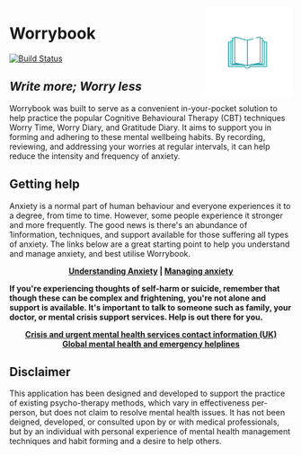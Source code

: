 <img src="Worrybook/Assets.xcassets/Worrybook_icon_light_large_transparent.imageset/Worrybook_icon_light_large_transparent.png" alt="worrybook-logo" width="160" height="160" align="right" hspace="0" vspace="10"/>

# Worrybook
[![Build Status](https://travis-ci.com/cognophile/Worrybook.svg?branch=master)](https://travis-ci.com/cognophile/NWorrybook) 

## _Write more; Worry less_
Worrybook was built to serve as a convenient in-your-pocket solution to help practice the popular Cognitive Behavioural Therapy (CBT) techniques Worry Time, Worry Diary, and Gratitude Diary. It aims to support you in forming and adhering to these mental wellbeing habits. By recording, reviewing, and addressing your worries at regular intervals, it can help reduce the intensity and frequency of anxiety.

## Getting help
Anxiety is a normal part of human behaviour and everyone experiences it to a degree, from time to time. However, some people experience it stronger and more frequently. The good news is there's an abundance of 1information, techniques, and support available for those suffering all types of anxiety. The links below are a great starting point to help you understand and manage anxiety, and best utilise Worrybook.

<p align="center">
    <strong>
        <a href="https://www.nhs.uk/oneyou/every-mind-matters/anxiety">Understanding Anxiety</a>
        |
        <a href="https://www.nhs.uk/oneyou/every-mind-matters/anxiety#custom-2column-share-shelf">Managing anxiety</a>
    </strong>
 </p>

**If you're experiencing thoughts of self-harm or suicide, remember that though these can be complex and frightening, you're not alone and support is available. It's important to talk to someone such as family, your doctor, or mental crisis support services. Help is out there for you.**

<p align="center">
    <strong>
        <a href="https://www.nhs.uk/oneyou/every-mind-matters/urgent-support/">Crisis and urgent mental health services contact information (UK)</a>
        <br>
        <a href="https://en.wikipedia.org/wiki/List_of_suicide_crisis_lines">Global mental health and emergency helplines</a>
    </strong>
 </p>

## Disclaimer
This application has been designed and developed to support the practice of existing psycho-therapy methods, which vary in effectiveness per-person, but does not claim to resolve mental health issues. It has not been deigned,  developed, or consulted upon by or with medical professionals, but by an individual with personal experience of mental health management techniques and habit forming and a desire to help others. 